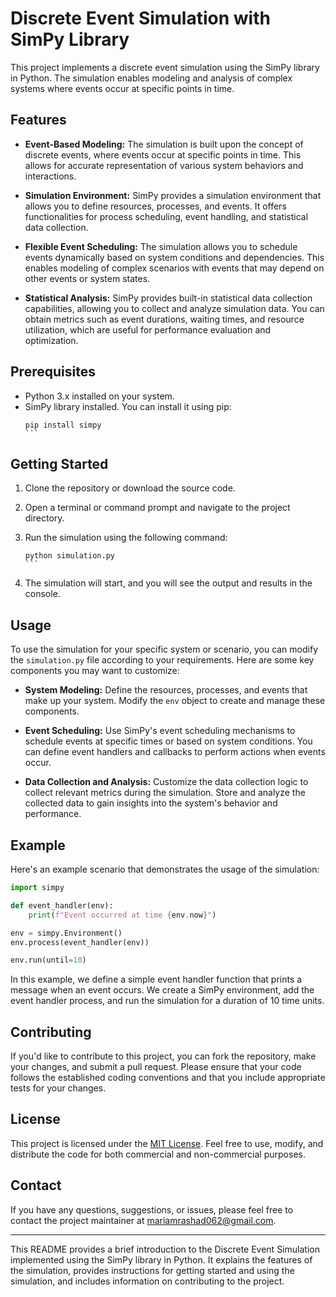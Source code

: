 # Discrete Event Simulation with SimPy Library

This project implements a discrete event simulation using the SimPy library in Python. The simulation enables modeling and analysis of complex systems where events occur at specific points in time.

## Features

- **Event-Based Modeling:** The simulation is built upon the concept of discrete events, where events occur at specific points in time. This allows for accurate representation of various system behaviors and interactions.

- **Simulation Environment:** SimPy provides a simulation environment that allows you to define resources, processes, and events. It offers functionalities for process scheduling, event handling, and statistical data collection.

- **Flexible Event Scheduling:** The simulation allows you to schedule events dynamically based on system conditions and dependencies. This enables modeling of complex scenarios with events that may depend on other events or system states.

- **Statistical Analysis:** SimPy provides built-in statistical data collection capabilities, allowing you to collect and analyze simulation data. You can obtain metrics such as event durations, waiting times, and resource utilization, which are useful for performance evaluation and optimization.

## Prerequisites

- Python 3.x installed on your system.
- SimPy library installed. You can install it using pip:
  ````
  pip install simpy
  ```

## Getting Started

1. Clone the repository or download the source code.

2. Open a terminal or command prompt and navigate to the project directory.

3. Run the simulation using the following command:
   ````
   python simulation.py
   ```

4. The simulation will start, and you will see the output and results in the console.

## Usage

To use the simulation for your specific system or scenario, you can modify the `simulation.py` file according to your requirements. Here are some key components you may want to customize:

- **System Modeling:** Define the resources, processes, and events that make up your system. Modify the `env` object to create and manage these components.

- **Event Scheduling:** Use SimPy's event scheduling mechanisms to schedule events at specific times or based on system conditions. You can define event handlers and callbacks to perform actions when events occur.

- **Data Collection and Analysis:** Customize the data collection logic to collect relevant metrics during the simulation. Store and analyze the collected data to gain insights into the system's behavior and performance.

## Example

Here's an example scenario that demonstrates the usage of the simulation:

```python
import simpy

def event_handler(env):
    print(f"Event occurred at time {env.now}")

env = simpy.Environment()
env.process(event_handler(env))

env.run(until=10)
```

In this example, we define a simple event handler function that prints a message when an event occurs. We create a SimPy environment, add the event handler process, and run the simulation for a duration of 10 time units.

## Contributing

If you'd like to contribute to this project, you can fork the repository, make your changes, and submit a pull request. Please ensure that your code follows the established coding conventions and that you include appropriate tests for your changes.

## License

This project is licensed under the [MIT License](LICENSE). Feel free to use, modify, and distribute the code for both commercial and non-commercial purposes.

## Contact

If you have any questions, suggestions, or issues, please feel free to contact the project maintainer at [mariamrashad062@gmail.com](mailto:mariamrashad062@gmail.com).

---

This README provides a brief introduction to the Discrete Event Simulation implemented using the SimPy library in Python. It explains the features of the simulation, provides instructions for getting started and using the simulation, and includes information on contributing to the project.
